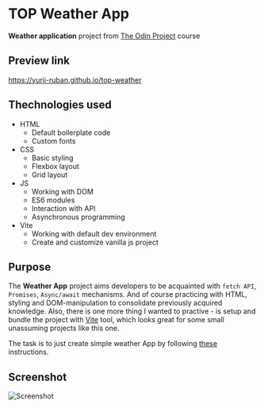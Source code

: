 # TOP Weather App

**Weather application** project from [The Odin Project](https://www.theodinproject.com/about) course

## Preview link

https://yurii-ruban.github.io/top-weather

## Thechnologies used

- HTML
  - Default boilerplate code
  - Custom fonts
- CSS
  - Basic styling
  - Flexbox layout
  - Grid layout
- JS
  - Working with DOM
  - ES6 modules
  - Interaction with API
  - Asynchronous programming
- Vite
  - Working with default dev environment
  - Create and customize vanilla js project

## Purpose

The **Weather App** project aims developers to be acquainted with `fetch API`, `Promises`, `Async/await` mechanisms. And of course practicing with HTML, styling and DOM-manipulation to consolidate previously acquired knowledge.
Also, there is one more thing I wanted to practive - is setup and bundle the project with [Vite](https://vite.dev/guide/) tool, which looks great for some small unassuming projects like this one.

The task is to just create simple weather App by following [these](https://www.theodinproject.com/lessons/node-path-javascript-weather-app) instructions.

## Screenshot

![Screenshot]()

